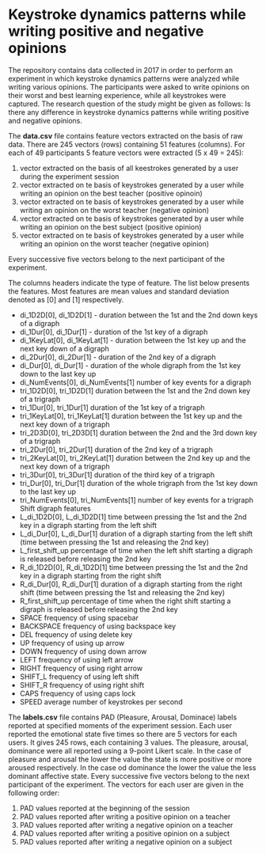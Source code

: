 # Keystroke dynamics patterns while writing positive and negative opinions

The repository contains data collected in 2017 in order to perform an experiment in which keystroke dynamics patterns were analyzed while writing various opinions. The participants were asked to write opinions on their worst and best learning experience, while all keystrokes were captured. The research question of the study might be given as follows: Is there any difference in keystroke dynamics patterns while writing positive and negative opinions.

The **data.csv** file contains feature vectors extracted on the basis of raw data. There are 245 vectors (rows) containing 51 features (columns). For each of 49 participants 5 feature vectors were extracted (5 x 49 = 245):  

1. vector extracted on the basis of all keestrokes generated by a user during the experiment session  
2. vector extracted on te basis of keystrokes generated by a user while writing an opinion on the best teacher (positive opinoin) 
3. vector extracted on te basis of keystrokes generated by a user while writing an opinion on the worst teacher (negative opinion) 
4. vector extracted on te basis of keystrokes generated by a user while writing an opinion on the best subject (positive opinion) 
5. vector extracted on te basis of keystrokes generated by a user while writing an opinion on the worst teacher (negative opinion) 

Every successive five vectors belong to the next participant of the experiment.

The columns headers indicate the type of feature. The list below presents the features. Most features are mean values and standard deviation denoted
as [0] and [1] respectively.

- di_1D2D[0], di_1D2D[1]  - duration between the 1st and the 2nd down keys of a digraph
- di_1Dur[0], di_1Dur[1]  - duration of the 1st key of a digraph
- di_1KeyLat[0], di_1KeyLat[1] - duration between the 1st key up and the next key down of a digraph
- di_2Dur[0], di_2Dur[1] - duration of the 2nd key of a digraph
- di_Dur[0], di_Dur[1] - duration of the whole digraph from the 1st key down to the last key up
- di_NumEvents[0], di_NumEvents[1] number of key events for a digraph
- tri_1D2D[0], tri_1D2D[1] duration between the 1st and the 2nd down key of a trigraph
- tri_1Dur[0], tri_1Dur[1] duration of the 1st key of a trigraph
- tri_1KeyLat[0], tri_1KeyLat[1] duration between the 1st key up and the next key down of a trigraph
- tri_2D3D[0], tri_2D3D[1] duration between the 2nd and the 3rd down key of a trigraph
- tri_2Dur[0], tri_2Dur[1] duration of the 2nd key of a trigraph
- tri_2KeyLat[0], tri_2KeyLat[1] duration between the 2nd key up and the next key down of a trigraph
- tri_3Dur[0], tri_3Dur[1] duration of the third key of a trigraph
- tri_Dur[0], tri_Dur[1] duration of the whole trigraph from the 1st key down to the last key up
- tri_NumEvents[0], tri_NumEvents[1] number of key events for a trigraph Shift digraph features
- L_di_1D2D[0], L_di_1D2D[1] time between pressing the 1st and the 2nd key in a digraph starting from the left shift
- L_di_Dur[0], L_di_Dur[1] duration of a digraph starting from the left shift (time between pressing the 1st and releasing the 2nd key)
- L_first_shift_up percentage of time when the left shift starting a digraph is released before releasing the 2nd key
- R_di_1D2D[0], R_di_1D2D[1] time between pressing the 1st and the 2nd key in a digraph starting from the right shift
- R_di_Dur[0], R_di_Dur[1] duration of a digraph starting from the right shift (time between pressing the 1st and releasing the 2nd key)
- R_first_shift_up percentage of time when the right shift starting a digraph is released before releasing the 2nd key
- SPACE frequency of using spacebar
- BACKSPACE frequency of using backspace key
- DEL frequency of using delete key
- UP frequency of using up arrow
- DOWN frequency of using down arrow
- LEFT frequency of using left arrow
- RIGHT frequency of using right arrow
- SHIFT_L frequency of using left shift
- SHIFT_R frequency of using right shift
- CAPS frequency of using caps lock
- SPEED average number of keystrokes per second


The **labels.csv** file contains PAD (Pleasure, Arousal, Dominace) labels reported at specified moments of the experiment session. Each user reported the emotional state five times so there are 5 vectors for each users. It gives 245 rows, each containing 3 values. The pleasure, arousal, dominance were all reported using a 9-point Likert scale. In the case of pleasure and arousal the lower the value the state is more positive or more aroused respectively. In the case od dominance the lower the value the less dominant affective state. Every successive five vectors belong to the next participant of the experiment. The vectors for each user are given in the following order:

1. PAD values reported at the beginning of the session
2. PAD values reported after writing a positive opinion on a teacher
3. PAD values reported after writing a negative opinion on a teacher
4. PAD values reported after writing a positive opinion on a subject
5. PAD values reported after writing a negative opinion on a subject 

